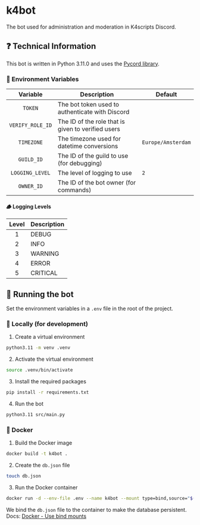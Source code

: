 # k4bot
The bot used for administration and moderation in K4scripts Discord.

## ❓ Technical Information
This bot is written in Python 3.11.0 and uses the [Pycord library](https://pycord.dev/).

### 🍃 Environment Variables

| Variable | Description | Default |
| :---: | --- | --- |
| `TOKEN` | The bot token used to authenticate with Discord | |
| `VERIFY_ROLE_ID` | The ID of the role that is given to verified users | |
| `TIMEZONE` | The timezone used for datetime conversions | `Europe/Amsterdam` |
| `GUILD_ID` | The ID of the guild to use (for debugging) | |
| `LOGGING_LEVEL` | The level of logging to use | `2` |
| `OWNER_ID` | The ID of the bot owner (for commands) | |

#### 🪵 Logging Levels

| Level | Description |
| :---: | --- |
| 1 | DEBUG |
| 2 | INFO |
| 3 | WARNING |
| 4 | ERROR |
| 5 | CRITICAL |

## 🤖 Running the bot
Set the environment variables in a `.env` file in the root of the project.

### 🧰 Locally (for development)
1. Create a virtual environment
```bash
python3.11 -m venv .venv
```

2. Activate the virtual environment
```bash
source .venv/bin/activate
```

3. Install the required packages
```bash
pip install -r requirements.txt
```

4. Run the bot
```bash
python3.11 src/main.py
```

### 🐋 Docker
1. Build the Docker image
```bash
docker build -t k4bot .
```

2. Create the `db.json` file
```bash
touch db.json
```

3. Run the Docker container
```bash
docker run -d --env-file .env --name k4bot --mount type=bind,source="$(pwd)"/db.json,target=/app/db.json k4bot
```
We bind the `db.json` file to the container to make the database persistent.<br>Docs: [Docker - Use bind mounts](https://docs.docker.com/storage/bind-mounts/)